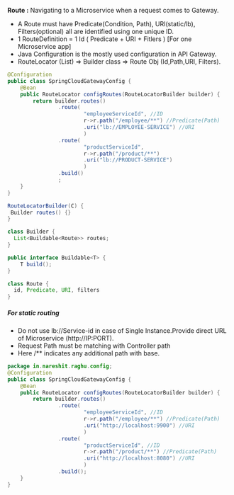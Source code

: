 **Route :** Navigating to a Microservice when a request comes to Gateway.

- A Route must have Predicate(Condition, Path), URI(static/lb), Filters(optional) all are identified using one unique ID.
- 1 RouteDefinition = 1 Id ( Predicate + URI + Fitlers ) [For one Microservice app]
- Java Configuration is the mostly used configuration in API Gateway.
- RouteLocator (List<Routes>) => Builder class => Route Obj (Id,Path,URI, Filters).

```java
@Configuration
public class SpringCloudGatewayConfig {
	@Bean
	public RouteLocator configRoutes(RouteLocatorBuilder builder) {
		return builder.routes()
				.route(
						"employeeServiceId", //ID
						r->r.path("/employee/**") //Predicate(Path)
						.uri("lb://EMPLOYEE-SERVICE") //URI
						)
				.route(
						"productServiceId",
						r->r.path("/product/**")
						.uri("lb://PRODUCT-SERVICE")
						)
				.build()
				;
	}
}
```

```java
RouteLocatorBuilder(C) {
 Builder routes() {}
}

class Builder {
  List<Buildable<Route>> routes;
}

public interface Buildable<T> {
	T build();
}

class Route {
  id, Predicate, URI, filters
}
```

##### For static routing

- Do not use lb://Service-id in case of Single Instance.Provide direct URL of Microservice (http://IP:PORT).
- Request Path must be matching with Controller path
- Here /\*\* indicates any additional path with base.

```java
package in.nareshit.raghu.config;
@Configuration
public class SpringCloudGatewayConfig {
	@Bean
	public RouteLocator configRoutes(RouteLocatorBuilder builder) {
		return builder.routes()
				.route(
						"employeeServiceId", //ID
						r->r.path("/employee/**") //Predicate(Path)
						.uri("http://localhost:9900") //URI
						)
				.route(
						"productServiceId", //ID
						r->r.path("/product/**") //Predicate(Path)
						.uri("http://localhost:8080") //URI
						)
				.build();
	}
}
```